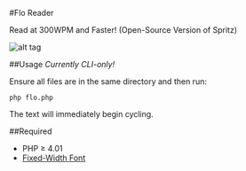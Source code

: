 #Flo Reader

Read at 300WPM and Faster! (Open-Source Version of Spritz)

![alt tag](http://i.imgur.com/4gpRj7l.png)


##Usage
*Currently CLI-only!*

Ensure all files are in the same directory and then run:

    php flo.php
    
The text will immediately begin cycling.

##Required
* PHP ≥ 4.01
* [Fixed-Width Font](http://www.fontsquirrel.com/fonts/droid-sans-mono)
